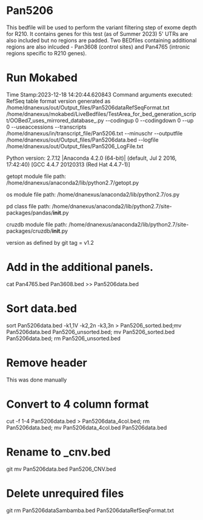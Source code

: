 # Pan5206
This bedfile will be used to perform the variant filtering step of exome depth for R210. It contains genes for this test (as of Summer 2023) 5' UTRs are also included but no regions are padded. Two BEDfiles containing additional regions are also inlcuded - Pan3608 (control sites) and Pan4765 (intronic regions specific to R210 genes).

# Run Mokabed
Time Stamp:2023-12-18 14:20:44.620843
Command arguments executed:
RefSeq table format version generated as /home/dnanexus/out/Output_files/Pan5206dataRefSeqFormat.txt
/home/dnanexus/mokabed/LiveBedfiles/TestArea_for_bed_generation_script/OOBed7_uses_mirrored_database_.py --codingup 0 --codingdown 0 --up 0 --useaccessions --transcripts /home/dnanexus/in/transcript_file/Pan5206.txt --minuschr --outputfile /home/dnanexus/out/Output_files/Pan5206data.bed --logfile /home/dnanexus/out/Output_files/Pan5206_LogFile.txt 

 Python version: 2.7.12 |Anaconda 4.2.0 (64-bit)| (default, Jul  2 2016, 17:42:40) 
[GCC 4.4.7 20120313 (Red Hat 4.4.7-1)]

 getopt module file path: /home/dnanexus/anaconda2/lib/python2.7/getopt.py

 os module file path: /home/dnanexus/anaconda2/lib/python2.7/os.py

 pd class file path: /home/dnanexus/anaconda2/lib/python2.7/site-packages/pandas/__init__.py

 cruzdb module file path: /home/dnanexus/anaconda2/lib/python2.7/site-packages/cruzdb/__init__.py

version as defined by git tag = v1.2

# Add in the additional panels.
cat Pan4765.bed Pan3608.bed >> Pan5206data.bed

# Sort data.bed
sort Pan5206data.bed -k1,1V -k2,2n -k3,3n > Pan5206_sorted.bed;mv Pan5206data.bed Pan5206_unsorted.bed; mv Pan5206_sorted.bed Pan5206data.bed; rm Pan5206_unsorted.bed

# Remove header
This was done manually

# Convert to 4 column format
cut -f 1-4 Pan5206data.bed > Pan5206data_4col.bed; rm Pan5206data.bed; mv Pan5206data_4col.bed Pan5206data.bed

# Rename to _cnv.bed
git mv Pan5206data.bed Pan5206_CNV.bed

# Delete unrequired files
git rm Pan5206dataSambamba.bed Pan5206dataRefSeqFormat.txt